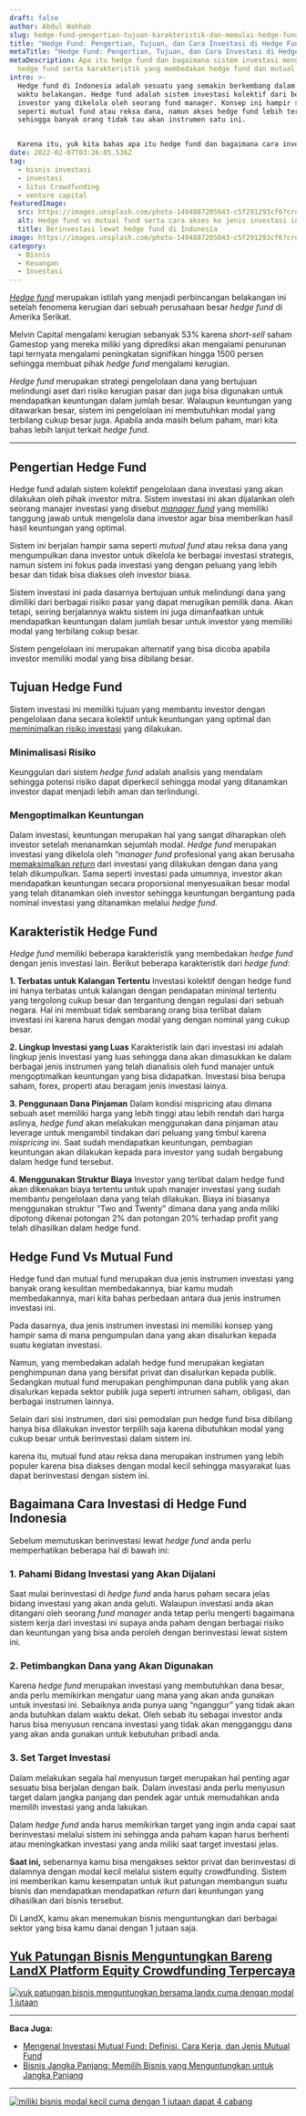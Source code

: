 ```yaml
---
draft: false
author: Abdul Wahhab
slug: hedge-fund-pengertian-tujuan-karakteristik-dan-memulai-hedge-fund
title: "Hedge Fund: Pengertian, Tujuan, dan Cara Investasi di Hedge Fund"
metaTitle: "Hedge Fund: Pengertian, Tujuan, dan Cara Investasi di Hedge Fund"
metaDescription: Apa itu hedge fund dan bagaimana sistem investasi menggunakan
  hedge fund serta karakteristik yang membedakan hedge fund dan mutual fund
intro: >-
  Hedge fund di Indonesia adalah sesuatu yang semakin berkembang dalam beberapa
  waktu belakangan. Hedge fund adalah sistem investasi kolektif dari beberapa
  investor yang dikelola oleh seorang fund manager. Konsep ini hampir sama
  seperti mutual fund atau reksa dana, namun akses hedge fund lebih terbatas
  sehingga banyak orang tidak tau akan instrumen satu ini. 


  Karena itu, yuk kita bahas apa itu hedge fund dan bagaimana cara investasi ke instrumen investasi satu ini. 
date: 2022-02-07T03:26:05.536Z
tag:
  - bisnis investasi
  - investasi
  - Situs Crowdfunding
  - venture capital
featuredImage:
  src: https://images.unsplash.com/photo-1494887205043-c5f291293cf6?crop=entropy&cs=tinysrgb&fit=max&fm=jpg&ixid=MnwxMTc3M3wwfDF8c2VhcmNofDEyfHxoZWRnZSUyMGZ1bmR8ZW58MHx8fHwxNjQzMDg1ODYy&ixlib=rb-1.2.1&q=80&w=1080
  alt: Hedge fund vs mutual fund serta cara akses ke jenis investasi ini
  title: Berinvestasi lewat hedge fund di Indonesia
image: https://images.unsplash.com/photo-1494887205043-c5f291293cf6?crop=entropy&cs=tinysrgb&fit=max&fm=jpg&ixid=MnwxMTc3M3wwfDF8c2VhcmNofDEyfHxoZWRnZSUyMGZ1bmR8ZW58MHx8fHwxNjQzMDg1ODYy&ixlib=rb-1.2.1&q=80&w=1080
category:
  - Bisnis
  - Keuangan
  - Investasi
---
```

*[Hedge fund](https://landx.id/)*  merupakan istilah yang menjadi perbincangan belakangan ini setelah fenomena kerugian dari sebuah perusahaan besar *hedge fund* di Amerika Serikat.

Melvin Capital mengalami kerugian sebanyak 53% karena *short-sell* saham Gamestop yang mereka miliki yang diprediksi akan mengalami penurunan tapi ternyata mengalami peningkatan signifikan hingga 1500 persen sehingga membuat pihak *hedge fund* mengalami kerugian.

*Hedge fund* merupakan strategi pengelolaan dana yang bertujuan melindungi aset dari risiko kerugian pasar dan juga bisa digunakan untuk mendapatkan keuntungan dalam jumlah besar. Walaupun keuntungan yang ditawarkan besar, sistem ini pengelolaan ini membutuhkan modal yang terbilang cukup besar juga. Apabila anda masih belum paham, mari kita bahas lebih lanjut terkait *hedge fund.*

- - -

## Pengertian Hedge Fund

Hedge fund adalah sistem kolektif pengelolaan dana investasi yang akan dilakukan oleh pihak investor mitra. Sistem investasi ini akan dijalankan oleh seorang manajer investasi yang disebut  *[manager fund](https://landx.id/)*  yang memiliki tanggung jawab untuk mengelola dana investor agar bisa memberikan hasil hasil keuntungan yang optimal.

Sistem ini berjalan hampir sama seperti *mutual fund* atau reksa dana yang mengumpulkan dana investor untuk dikelola ke berbagai investasi strategis, namun sistem ini fokus pada investasi yang dengan peluang yang lebih besar dan tidak bisa diakses oleh investor biasa.

Sistem investasi ini pada dasarnya bertujuan untuk melindungi dana yang dimiliki dari berbagai risiko pasar yang dapat merugikan pemilik dana. Akan tetapi, seiring berjalannya waktu sistem ini juga dimanfaatkan untuk mendapatkan keuntungan dalam jumlah besar untuk investor yang memiliki modal yang terbilang cukup besar.

Sistem pengelolaan ini merupakan alternatif yang bisa dicoba apabila investor memiliki modal yang bisa dibilang besar.

## Tujuan Hedge Fund

Sistem investasi ini memiliki tujuan yang membantu investor dengan pengelolaan dana secara kolektif untuk keuntungan yang optimal dan [meminimalkan risiko investasi](https://landx.id/) yang dilakukan.

### Minimalisasi Risiko

Keunggulan dari sistem *hedge fund* adalah analisis yang mendalam sehingga potensi risiko dapat diperkecil sehingga modal yang ditanamkan investor dapat menjadi lebih aman dan terlindungi.

### Mengoptimalkan Keuntungan

Dalam investasi, keuntungan merupakan hal yang sangat diharapkan oleh investor setelah menanamkan sejumlah modal. *Hedge fund* merupakan investasi yang dikelola oleh “*manager fund* profesional yang akan berusaha [memaksimalkan *return*](https://landx.id/) dari investasi yang dilakukan dengan dana yang telah dikumpulkan. Sama seperti investasi pada umumnya, investor akan mendapatkan keuntungan secara proporsional menyesuaikan besar modal yang telah ditanamkan oleh investor sehingga keuntungan bergantung pada nominal investasi yang ditanamkan melalui *hedge fund.*

## Karakteristik Hedge Fund

*Hedge fund* memiliki beberapa karakteristik yang membedakan *hedge fund* dengan jenis investasi lain. Berikut beberapa karakteristik dari *hedge fund:*

**1. Terbatas untuk Kalangan Tertentu**
Investasi kolektif dengan hedge fund ini hanya terbatas untuk kalangan dengan pendapatan minimal tertentu yang tergolong cukup besar dan tergantung dengan regulasi dari sebuah negara. 
Hal ini membuat tidak sembarang orang bisa terlibat dalam investasi ini karena harus dengan modal yang dengan nominal yang cukup besar. 

**2. Lingkup Investasi yang Luas**
Karakteristik lain dari investasi ini adalah lingkup jenis investasi yang luas sehingga dana akan dimasukkan ke dalam berbagai jenis instrumen yang telah dianalisis oleh fund manajer untuk mengoptimalkan keuntungan yang bisa didapatkan. Investasi bisa berupa saham, forex, properti atau beragam jenis investasi lainya. 

**3. Penggunaan Dana Pinjaman** 
Dalam kondisi mispricing atau dimana sebuah aset memiliki harga yang lebih tinggi atau lebih rendah dari harga aslinya, *hedge fund* akan melakukan menggunakan dana pinjaman atau leverage untuk mengambil tindakan dari peluang yang timbul karena *mispricing* ini. Saat sudah mendapatkan keuntungan, pembagian keuntungan akan dilakukan kepada para investor yang sudah bergabung dalam hedge fund tersebut. 

**4. Menggunakan Struktur Biaya** 
Investor yang terlibat dalam hedge fund akan dikenakan biaya tertentu untuk upah manajer investasi yang sudah membantu pengelolaan dana yang telah dilakukan. Biaya ini biasanya menggunakan struktur “Two and Twenty” dimana dana yang anda miliki dipotong dikenai potongan 2% dan potongan 20% terhadap profit yang telah dihasilkan dalam hedge fund.

## Hedge Fund Vs Mutual Fund

Hedge fund dan mutual fund merupakan dua jenis instrumen investasi yang banyak orang kesulitan membedakannya, biar kamu mudah membedakannya, mari kita bahas perbedaan antara dua jenis instrumen investasi ini.

Pada dasarnya, dua jenis instrumen investasi ini memiliki konsep yang hampir sama di mana pengumpulan dana yang akan disalurkan kepada suatu kegiatan investasi.

Namun, yang membedakan adalah hedge fund merupakan kegiatan penghimpunan dana yang bersifat privat dan disalurkan kepada publik. Sedangkan mutual fund merupakan penghimpunan dana publik yang akan disalurkan kepada sektor publik juga seperti intrumen saham, obligasi, dan berbagai instrumen lainnya.

Selain dari sisi instrumen, dari sisi pemodalan pun hedge fund bisa dibilang hanya bisa dilakukan investor terpilih saja karena dibutuhkan modal yang cukup besar untuk berinvestasi dalam sistem ini.

karena itu, mutual fund atau reksa dana merupakan instrumen yang lebih populer karena bisa diakses dengan modal kecil sehingga masyarakat luas dapat berinvestasi dengan sistem ini.

## Bagaimana Cara Investasi di Hedge Fund Indonesia

Sebelum memutuskan berinvestasi lewat *hedge fund* anda perlu memperhatikan beberapa hal di bawah ini:

### 1. Pahami Bidang Investasi yang Akan Dijalani

Saat mulai berinvestasi di *hedge fund* anda harus paham secara jelas bidang investasi yang akan anda geluti. Walaupun investasi anda akan ditangani oleh seorang *fund manager* anda tetap perlu mengerti bagaimana sistem kerja dari investasi ini supaya anda paham dengan berbagai risiko dan keuntungan yang bisa anda peroleh dengan berinvestasi lewat sistem ini.

### 2. Petimbangkan Dana yang Akan Digunakan

Karena *hedge fund* merupakan investasi yang membutuhkan dana besar, anda perlu memikirkan mengatur uang mana yang akan anda gunakan untuk investasi ini. Sebaiknya anda punya uang “nganggur” yang tidak akan anda butuhkan dalam waktu dekat. Oleh sebab itu sebagai investor anda harus bisa menyusun rencana investasi yang tidak akan mengganggu dana yang akan anda gunakan untuk kebutuhan pribadi anda.

### 3. Set Target Investasi

Dalam melakukan segala hal menyusun target merupakan hal penting agar sesuatu bisa berjalan dengan baik. Dalam investasi anda perlu menyusun target dalam jangka panjang dan pendek agar untuk memudahkan anda memilih investasi yang anda lakukan.

Dalam *hedge fund* anda harus memikirkan target yang ingin anda capai saat berinvestasi melalui sistem ini sehingga anda paham kapan harus berhenti atau meningkatkan investasi yang anda miliki saat target investasi jelas.

**Saat ini,** sebenarnya kamu bisa mengakses sektor privat dan berinvestasi di dalamnya dengan modal kecil melalui sistem equity crowdfunding. Sistem ini memberikan kamu kesempatan untuk ikut patungan membangun suatu bisnis dan mendapatkan mendapatkan *return* dari keuntungan yang dihasilkan dari bisnis tersebut.

Di LandX, kamu akan menemukan bisnis menguntungkan dari berbagai sektor yang bisa kamu danai dengan 1 jutaan saja.

## [Yuk Patungan Bisnis Menguntungkan Bareng LandX Platform Equity Crowdfunding Terpercaya](https://landx.id/?utm_source=Blog&utm_medium=organic+keyword&utm_campaign=blog&utm_id=Blog)

[![yuk patungan bisnis menguntungkan bersama landx cuma dengan modal 1 jutaan](https://accountgram-production.sfo2.cdn.digitaloceanspaces.com/landx_ghost/2021/10/patungan-bisnis-menguntungkan-bareng-landx-5.png)](https://landx.id/?utm_source=Blog&utm_medium=organic+keyword&utm_campaign=blog&utm_id=Blog)

- - -

**Baca Juga:**

* [Mengenal Investasi Mutual Fund: Definisi, Cara Kerja, dan Jenis Mutual Fund](https://landx.id/blog/mengenal-investasi-mutual-fund-definisi-cara-kerja-dan-jenis-mutual-fund/)
* [Bisnis Jangka Panjang: Memilih Bisnis yang Menguntungkan untuk Jangka Panjang](https://landx.id/blog/bisnis-menguntungkan-jangka-panjang/)

- - -

<!--StartFragment-->

[![miliki bisnis modal kecil cuma dengan 1 jutaan dapat 4 cabang ](https://accountgram-production.sfo2.cdn.digitaloceanspaces.com/landx_ghost/2021/11/jadi-owner-bisnis-hanya-1-jutaan-dengan-cuan-yang-sangat-menjanjikan.png)](https://landx.id/?utm_source=Blog&utm_medium=organic+keyword&utm_campaign=blog&utm_id=Blog)

<!--EndFragment-->